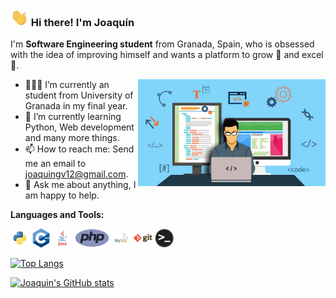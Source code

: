 ### <img src="img/Hi.gif" width="29px"> Hi there! I'm Joaquín&nbsp;

I'm  **Software Engineering student** from Granada, Spain, who is obsessed with the idea of improving himself and wants a platform to grow 🚀 and excel :1st_place_medal:.

<img align="right" alt="GIF" width="300" src="img/coding1.jpeg" />

- 👨🏽‍💻 I’m currently an student from University of Granada in my final year.
- 🌱 I’m currently learning Python, Web development and many more things.
- 📫 How to reach me: Send me an email to [joaquingv12@gmail.com](mailto:joaquingv12@gmail.com).
- 💬 Ask me about anything, I am happy to help.
  
**Languages and Tools:**  

<code><img height="30" src="img/python.png"></code>
<code><img height="30" src="img/cpp.png"></code>
<code><img height="30" src="img/java.png"></code>
<code><img height="30" src="img/php.png"></code>
<code><img height="30" src="img/mysql.png"></code>
<code><img height="30" src="img/git.png"></code>
<code><img height="30" src="img/terminal.png"></code>

[![Top Langs](https://github-readme-stats.vercel.app/api/top-langs/?username=joaquingv12&layout=compact&theme=radical)](https://github.com/joaquingv12/github-readme-stats)

[![Joaquin's GitHub stats](https://github-readme-stats.vercel.app/api?username=joaquingv12&custom_title=My%20GitHub%20Stats&theme=radical&count_private=true&show_icons=true)](https://github.com/joaquingv12/github-readme-stats)
